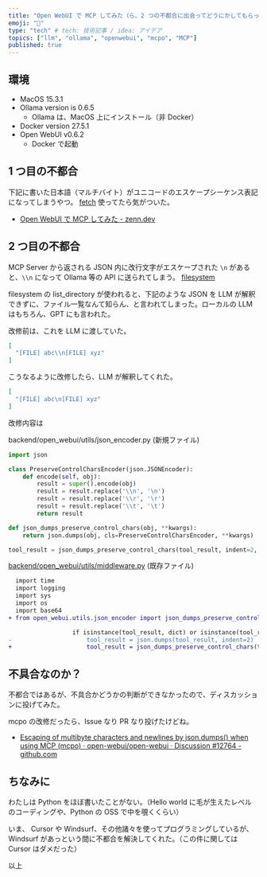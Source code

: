 ```yaml
---
title: "Open WebUI で MCP してみた（ら、2 つの不都合に出会ってどうにかしてもらった）"
emoji: "💬"
type: "tech" # tech: 技術記事 / idea: アイデア
topics: ["llm", "ollama", "openwebui", "mcpo", "MCP"]
published: true
---
```


## 環境

- MacOS 15.3.1
- Ollama version is 0.6.5
    - Ollama は、MacOS 上にインストール（非 Docker）
- Docker version 27.5.1
- Open WebUI v0.6.2
    - Docker で起動

## 1 つ目の不都合

下記に書いた日本語（マルチバイト）がユニコードのエスケープシーケンス表記になってしまうやつ。 [fetch](https://github.com/modelcontextprotocol/servers/tree/main/src/fetch) 使ってたら気がついた。

- [Open WebUI で MCP してみた - zenn.dev](https://zenn.dev/5203life/articles/bea2eab7b00fd8#fetch-%E3%81%A7%E5%8F%96%E5%BE%97%E3%81%97%E3%81%9F%E6%97%A5%E6%9C%AC%E8%AA%9E%E3%82%92-llm-%E3%81%8C%E8%A7%A3%E9%87%88%E3%81%97%E3%81%A6%E3%81%84%E3%81%AA%E3%81%84%EF%BC%9F)

## 2 つ目の不都合

MCP Server から返される JSON 内に改行文字がエスケープされた `\n` があると、`\\n` になって Ollama 等の API に送られてしまう。 [filesystem](https://github.com/modelcontextprotocol/servers/tree/main/src/filesystem)

filesystem の list_directory が使われると、下記のような JSON を LLM が解釈できずに、ファイル一覧なんて知らん、と言われてしまった。ローカルの LLM はもちろん、GPT にも言われた。

改修前は、これを LLM に渡していた。

```json
[
  "[FILE] abc\\n[FILE] xyz"
]
```

こうなるように改修したら、LLM が解釈してくれた。

```json
[
  "[FILE] abc\n[FILE] xyz"
]
```

改修内容は

backend/open_webui/utils/json_encoder.py (新規ファイル)

```python
import json

class PreserveControlCharsEncoder(json.JSONEncoder):
    def encode(self, obj):
        result = super().encode(obj)
        result = result.replace('\\n', '\n')
        result = result.replace('\\r', '\r')
        result = result.replace('\\t', '\t')
        return result

def json_dumps_preserve_control_chars(obj, **kwargs):
    return json.dumps(obj, cls=PreserveControlCharsEncoder, **kwargs)

tool_result = json_dumps_preserve_control_chars(tool_result, indent=2, ensure_ascii=False)
```

[backend/open_webui/utils/middleware.py](https://github.com/open-webui/open-webui/blob/63533c9e3ab41edd7bd4124ef94f6b6dc09aa175/backend/open_webui/utils/middleware.py#L233) (既存ファイル)

```diff
  import time
  import logging
  import sys
  import os
  import base64
+ from open_webui.utils.json_encoder import json_dumps_preserve_control_chars
```

```diff
                  if isinstance(tool_result, dict) or isinstance(tool_result, list):
-                     tool_result = json.dumps(tool_result, indent=2)
+                     tool_result = json_dumps_preserve_control_chars(tool_result, indent=2, ensure_ascii=False)
```

## 不具合なのか？

不都合ではあるが、不具合かどうかの判断ができなかったので、ディスカッションに投げてみた。

mcpo の改修だったら、Issue なり PR なり投げたけどね。

- [Escaping of multibyte characters and newlines by json.dumps() when using MCP (mcpo) · open-webui/open-webui · Discussion #12764 - github.com](https://github.com/open-webui/open-webui/discussions/12764) 

## ちなみに

わたしは Python をほぼ書いたことがない。（Hello world に毛が生えたレベルのコーディングや、Python の OSS で中を覗くくらい）

いま、 Cursor や Windsurf、その他諸々を使ってプログラミングしているが、 Windsurf があっという間に不都合を解決してくれた。（この件に関しては Cursor はダメだった）

以上
